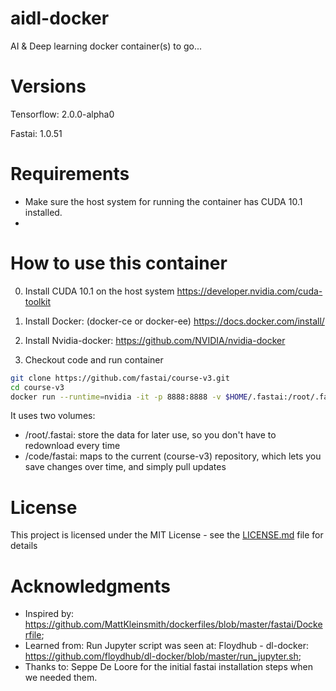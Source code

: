 # aidl-docker
AI & Deep learning docker container(s) to go...

# Versions

Tensorflow: 2.0.0-alpha0

Fastai: 1.0.51

# Requirements

* Make sure the host system for running the container has CUDA 10.1 installed.
* 

# How to use this container

0. Install CUDA 10.1 on the host system
https://developer.nvidia.com/cuda-toolkit

1. Install Docker: (docker-ce or docker-ee)
https://docs.docker.com/install/

2. Install Nvidia-docker:
https://github.com/NVIDIA/nvidia-docker

3. Checkout code and run container
```bash
git clone https://github.com/fastai/course-v3.git
cd course-v3
docker run --runtime=nvidia -it -p 8888:8888 -v $HOME/.fastai:/root/.fastai -v $(pwd):/code/fastai --ipc=host zerotosingularity/fastai_v3:latest
```

It uses two volumes:
* /root/.fastai: store the data for later use, so you don't have to redownload every time
* /code/fastai: maps to the current (course-v3) repository, which lets you save changes over time, and simply pull updates


# License

This project is licensed under the MIT License - see the [LICENSE.md](LICENSE.md) file for details

# Acknowledgments

- Inspired by: https://github.com/MattKleinsmith/dockerfiles/blob/master/fastai/Dockerfile;
- Learned from: Run Jupyter script was seen at: Floydhub - dl-docker: https://github.com/floydhub/dl-docker/blob/master/run_jupyter.sh;
- Thanks to: Seppe De Loore for the initial fastai installation steps when we needed them.

